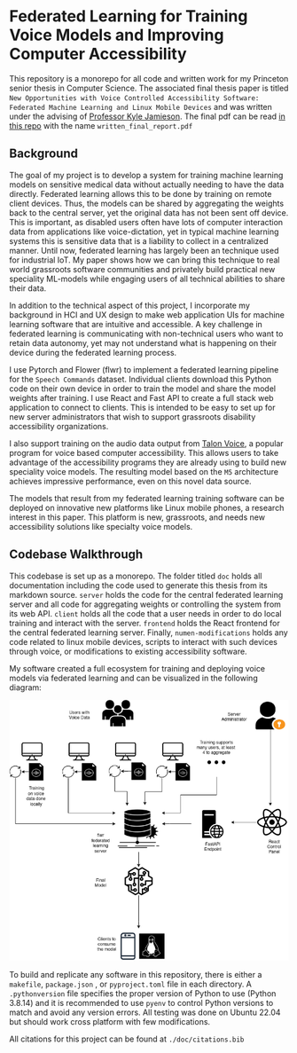 # Federated Learning for Training Voice Models and Improving Computer Accessibility 

This repository is a monorepo for all code and written work for my Princeton senior thesis in Computer Science. The associated final thesis paper is titled `New Opportunities with Voice Controlled Accessibility Software: Federated Machine Learning and Linux Mobile Devices` and was written under the advising of [Professor Kyle Jamieson](https://www.cs.princeton.edu/~kylej/). The final pdf can be read [in this repo](https://github.com/C-Loftus/Princeton-Thesis/blob/master/written_final_report.pdf) with the name `written_final_report.pdf`

## Background

The goal of my project is to develop a system for training machine learning models on sensitive medical data without actually needing to have the data directly. Federated learning allows this to be done by training on remote client devices. Thus, the models can be shared by aggregating the weights back to the central server, yet the original data has not been sent off device. This is important, as disabled users often have lots of computer interaction data from applications like voice-dictation, yet in typical machine learning systems this is sensitive data that is a liability to collect in a centralized manner. 
Until now, federated learning has largely been an technique used for industrial IoT. My paper shows how we can bring this technique to real world grassroots software communities and privately build practical new speciality ML-models while engaging users of all technical abilities to share their data. 

In addition to the technical aspect of this project, I incorporate my background in HCI and UX design to make web application UIs for machine learning software that are intuitive and accessible. A key challenge in federated learning is communicating with non-technical users who want to retain data autonomy, yet may not understand what is happening on their device during the federated learning process.


I use Pytorch and Flower (flwr) to implement a federated learning pipeline for the `Speech Commands` dataset. Individual clients download this Python code on their own device in order to train the model and share the model weights after training. I use React and Fast API to create a full stack web application to connect to clients. This is intended to be easy to set up for new server administrators that wish to support grassroots disability accessibility organizations.

I also support training on the audio data output from [Talon Voice](talon.wiki), a popular program for voice based computer accessibility. This allows users to take advantage of the accessibility programs they are already using to build new speciality voice models. The resulting model based on the `M5` architecture achieves impressive performance, even on this novel data source.

The models that result from my federated learning training software can be deployed on innovative new platforms like Linux mobile phones, a research interest in this paper. This platform is new, grassroots, and needs new accessibility solutions like specialty voice models.

## Codebase Walkthrough

This codebase is set up as a monorepo. The folder titled `doc` holds all documentation including the code used to generate this thesis from its markdown source. `server` holds the code for the central federated learning server and all code for aggregating weights or controlling the system from its web API. `client` holds all the code that a user needs in order to do local training and interact with the server. `frontend` holds the React frontend for the central federated learning server. Finally, `numen-modifications` holds any code related to linux mobile devices, scripts to interact with such devices through voice, or modifications to existing accessibility software.

My software created a full ecosystem for training and deploying voice models via federated learning and can be visualized in the following diagram: 

![](doc/assets/diagram.png)

To build and replicate any software in this repository, there is either a `makefile`, `package.json` , or `pyproject.toml` file in each directory. A `.pythonversion` file specifies the proper version of Python to use (Python 3.8.14) and it is recommended to use `pyenv` to control Python versions to match and avoid any version errors. All testing was done on Ubuntu 22.04 but should work cross platform with few modifications.

All citations for this project can be found at `./doc/citations.bib`
